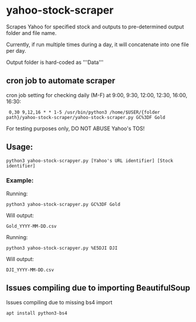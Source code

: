 # yahoo-stock-scraper
Scrapes Yahoo for specified stock and outputs to pre-determined output folder and file name.

Currently, if run multiple times during a day, it will concatenate into one file per day.

Output folder is hard-coded as 
    '''Data'''
## cron job to automate scraper
cron job setting for checking daily (M-F) at 9:00, 9:30, 12:00, 12:30, 16:00, 16:30:
```
 0,30 9,12,16 * * 1-5 /usr/bin/python3 /home/$USER/{folder path}/yahoo-stock-scraper/yahoo-stock-scraper.py GC%3DF Gold 
```
For testing purposes only, DO NOT ABUSE Yahoo's TOS!

## Usage: 
    python3 yahoo-stock-scrapyer.py [Yahoo's URL identifier] [Stock identifier] 

### Example: 
Running:

```python3 yahoo-stock-scrapyer.py GC%3DF Gold```

Will output:

```Gold_YYYY-MM-DD.csv```

Running:

```python3 yahoo-stock-scrapyer.py %E5DJI DJI```

Will output:

```DJI_YYYY-MM-DD.csv```


## Issues compiling due to importing BeautifulSoup

Issues compiling due to missing bs4 import

``` apt install python3-bs4 ```
